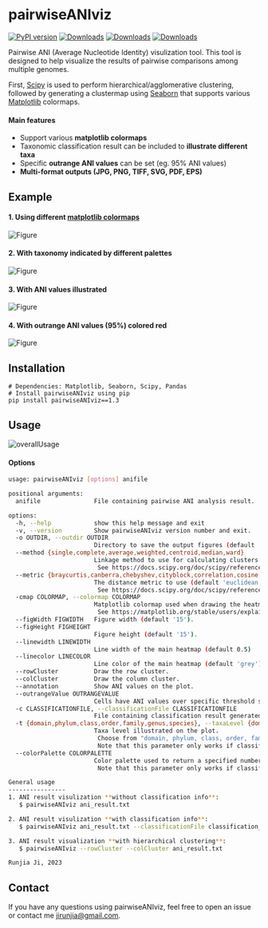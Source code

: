# pairwiseANIviz

[![PyPI version](https://badge.fury.io/py/pairwiseANIviz.svg)](https://badge.fury.io/py/pairwiseANIviz)
[![Downloads](https://static.pepy.tech/badge/pairwiseaniviz)](https://pepy.tech/project/pairwiseaniviz)
[![Downloads](https://static.pepy.tech/badge/pairwiseaniviz/month)](https://pepy.tech/project/pairwiseaniviz)
[![Downloads](https://static.pepy.tech/badge/pairwiseaniviz/week)](https://pepy.tech/project/pairwiseaniviz)

Pairwise ANI (Average Nucleotide Identity) visulization tool. This tool is designed to help visualize the results of pairwise comparisons among multiple genomes.

First, [Scipy](https://docs.scipy.org/doc/scipy/reference/generated/scipy.cluster.hierarchy.linkage.html#scipy.cluster.hierarchy.linkage) is used to perform hierarchical/agglomerative clustering, followed by generating a clustermap using [Seaborn](https://seaborn.pydata.org/generated/seaborn.clustermap.html) that supports various [Matplotlib](https://matplotlib.org/stable/users/explain/colors/colormaps.html) colormaps.


#### Main features
* Support various __matplotlib colormaps__
* Taxonomic classification result can be included to __illustrate different taxa__
* Specific __outrange ANI values__ can be set (eg. 95% ANI values) 
* __Multi-format outputs (JPG, PNG, TIFF, SVG, PDF, EPS)__


## Example
#### 1. Using different [matplotlib colormaps](https://matplotlib.org/stable/users/explain/colors/colormaps.html)
<img src="/static/example_with_diffferent_cmap.svg" alt="Figure"/>

#### 2. With taxonomy indicated by different palettes
<img src="/static/example_with_different_palette.svg" alt="Figure"/>

#### 3. With ANI values illustrated
<img src="/static/example_with_annotation.svg" alt="Figure"/>

#### 4. With outrange ANI values (95%) colored red
<img src="/static/example_with_outrangeValue.svg" alt="Figure"/>


## Installation
 
<!-- AsperaSRAgetter has been distributed on [pypi](https://pypi.org/project/AsperaSRAgetter/). You can easily install AsperaSRAgetter through pip. AsperaSRAgetter depends on Aspera-CLI to retrive sequencing data from ENA. It is recommended to install Aspera-CLI [with Conda](https://anaconda.org/hcc/aspera-cli). -->

```shell
# Dependencies: Matplotlib, Seaborn, Scipy, Pandas
# Install pairwiseANIviz using pip
pip install pairwiseANIviz==1.3
```




## Usage


![overallUsage](./static/Overall_Usage.png) 

#### Options

```bash
usage: pairwiseANIviz [options] anifile

positional arguments:
  anifile               File containing pairwise ANI analysis result.

options:
  -h, --help            show this help message and exit
  -v, --version         Show pairwiseANIviz version number and exit.
  -o OUTDIR, --outdir OUTDIR
                        Directory to save the output figures (default 'pairwiseANIviz').
  --method {single,complete,average,weighted,centroid,median,ward}
                        Linkage method to use for calculating clusters (default 'average').
                         See https://docs.scipy.org/doc/scipy/reference/generated/scipy.cluster.hierarchy.linkage.html#scipy.cluster.hierarchy.linkage
  --metric {braycurtis,canberra,chebyshev,cityblock,correlation,cosine,dice,euclidean,hamming,jaccard,jensenshannon,kulczynski1,mahalanobis,matching,minkowski,rogerstanimoto,russellrao,seuclidean,sokalmichener,sokalsneath,sqeuclidean,yule}
                        The distance metric to use (default 'euclidean').
                         See https://docs.scipy.org/doc/scipy/reference/generated/scipy.spatial.distance.pdist.html#scipy.spatial.distance.pdist
  -cmap COLORMAP, --colormap COLORMAP
                        Matplotlib colormap used when drawing the heatmap of ANI values (default 'Blues').
                         See https://matplotlib.org/stable/users/explain/colors/colormaps.html
  --figWidth FIGWIDTH   Figure width (default '15').
  --figHeight FIGHEIGHT
                        Figure height (default '15').
  --linewidth LINEWIDTH
                        Line width of the main heatmap (default 0.5)
  --linecolor LINECOLOR
                        Line color of the main heatmap (default 'grey').
  --rowCluster          Draw the row cluster.
  --colCluster          Draw the column cluster.
  --annotation          Show ANI values on the plot.
  --outrangeValue OUTRANGEVALUE
                        Cells have ANI values over specific threshold set to red (eg. cells have ANI value >=0.95 set to red) (default 100).
  -c CLASSIFICATIONFILE, --classificationFile CLASSIFICATIONFILE
                        File containing classification result generated by GTDBTk(https://github.com/Ecogenomics/GTDBTk).
  -t {domain,phylum,class,order,family,genus,species}, --taxaLevel {domain,phylum,class,order,family,genus,species}
                        Taxa level illustrated on the plot.
                         Choose from "domain, phylum, class, order, family, genus, species".
                         Note that this parameter only works if classification result was input.
  --colorPalette COLORPALETTE
                        Color palette used to return a specified number of evenly spaced hues which are then used to illustrate different taxa (default 'hls').
                         Note that this parameter only works if classification result was input.

General usage
----------------
1. ANI result visulization **without classification info**:
   $ pairwiseANIviz ani_result.txt

2. ANI result visulization **with classification info**:
   $ pairwiseANIviz ani_result.txt --classificationFile classification_result.tsv

3. ANI result visualization **with hierarchical clustering**:
   $ pairwiseANIviz --rowCluster --colCluster ani_result.txt

Runjia Ji, 2023

```

## Contact
If you have any questions using pairwiseANIviz, feel free to open an issue or contact me jirunjia@gmail.com.

